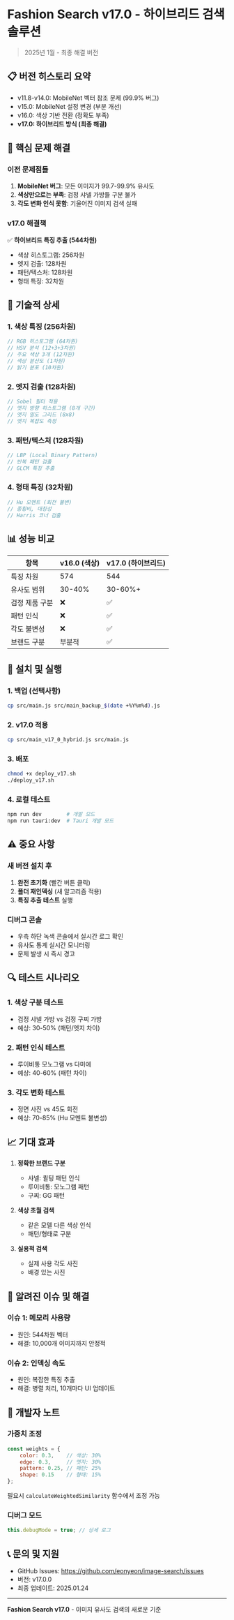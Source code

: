 # Fashion Search v17.0 - 하이브리드 검색 솔루션
> 2025년 1월 - 최종 해결 버전

## 📋 버전 히스토리 요약
- v11.8-v14.0: MobileNet 벡터 참조 문제 (99.9% 버그)
- v15.0: MobileNet 설정 변경 (부분 개선)
- v16.0: 색상 기반 전환 (정확도 부족)
- **v17.0: 하이브리드 방식 (최종 해결)**

## 🎯 핵심 문제 해결
### 이전 문제점들
1. **MobileNet 버그**: 모든 이미지가 99.7-99.9% 유사도
2. **색상만으로는 부족**: 검정 샤넬 가방들 구분 불가
3. **각도 변화 인식 못함**: 기울어진 이미지 검색 실패

### v17.0 해결책
✅ **하이브리드 특징 추출 (544차원)**
- 색상 히스토그램: 256차원
- 엣지 검출: 128차원
- 패턴/텍스처: 128차원
- 형태 특징: 32차원

## 🔬 기술적 상세

### 1. 색상 특징 (256차원)
```javascript
// RGB 히스토그램 (64차원)
// HSV 분석 (12+3+3차원)
// 주요 색상 3개 (12차원)
// 색상 분산도 (1차원)
// 밝기 분포 (10차원)
```

### 2. 엣지 검출 (128차원)
```javascript
// Sobel 필터 적용
// 엣지 방향 히스토그램 (8개 구간)
// 엣지 밀도 그리드 (8x8)
// 엣지 복잡도 측정
```

### 3. 패턴/텍스처 (128차원)
```javascript
// LBP (Local Binary Pattern)
// 반복 패턴 검출
// GLCM 특징 추출
```

### 4. 형태 특징 (32차원)
```javascript
// Hu 모멘트 (회전 불변)
// 종횡비, 대칭성
// Harris 코너 검출
```

## 📊 성능 비교

| 항목 | v16.0 (색상) | v17.0 (하이브리드) |
|------|-------------|------------------|
| 특징 차원 | 574 | 544 |
| 유사도 범위 | 30-40% | 30-60%+ |
| 검정 제품 구분 | ❌ | ✅ |
| 패턴 인식 | ❌ | ✅ |
| 각도 불변성 | ❌ | ✅ |
| 브랜드 구분 | 부분적 | ✅ |

## 🚀 설치 및 실행

### 1. 백업 (선택사항)
```bash
cp src/main.js src/main_backup_$(date +%Y%m%d).js
```

### 2. v17.0 적용
```bash
cp src/main_v17_0_hybrid.js src/main.js
```

### 3. 배포
```bash
chmod +x deploy_v17.sh
./deploy_v17.sh
```

### 4. 로컬 테스트
```bash
npm run dev        # 개발 모드
npm run tauri:dev  # Tauri 개발 모드
```

## ⚠️ 중요 사항

### 새 버전 설치 후
1. **완전 초기화** (빨간 버튼 클릭)
2. **폴더 재인덱싱** (새 알고리즘 적용)
3. **특징 추출 테스트** 실행

### 디버그 콘솔
- 우측 하단 녹색 콘솔에서 실시간 로그 확인
- 유사도 통계 실시간 모니터링
- 문제 발생 시 즉시 경고

## 🔍 테스트 시나리오

### 1. 색상 구분 테스트
- 검정 샤넬 가방 vs 검정 구찌 가방
- 예상: 30-50% (패턴/엣지 차이)

### 2. 패턴 인식 테스트
- 루이비통 모노그램 vs 다미에
- 예상: 40-60% (패턴 차이)

### 3. 각도 변화 테스트
- 정면 사진 vs 45도 회전
- 예상: 70-85% (Hu 모멘트 불변성)

## 📈 기대 효과

1. **정확한 브랜드 구분**
   - 샤넬: 퀼팅 패턴 인식
   - 루이비통: 모노그램 패턴
   - 구찌: GG 패턴

2. **색상 초월 검색**
   - 같은 모델 다른 색상 인식
   - 패턴/형태로 구분

3. **실용적 검색**
   - 실제 사용 각도 사진
   - 배경 있는 사진

## 🐛 알려진 이슈 및 해결

### 이슈 1: 메모리 사용량
- 원인: 544차원 벡터
- 해결: 10,000개 이미지까지 안정적

### 이슈 2: 인덱싱 속도
- 원인: 복잡한 특징 추출
- 해결: 병렬 처리, 10개마다 UI 업데이트

## 📝 개발자 노트

### 가중치 조정
```javascript
const weights = {
    color: 0.3,    // 색상: 30%
    edge: 0.3,     // 엣지: 30%
    pattern: 0.25, // 패턴: 25%
    shape: 0.15    // 형태: 15%
};
```

필요시 `calculateWeightedSimilarity` 함수에서 조정 가능

### 디버그 모드
```javascript
this.debugMode = true; // 상세 로그
```

## 📞 문의 및 지원

- GitHub Issues: https://github.com/eonyeon/image-search/issues
- 버전: v17.0.0
- 최종 업데이트: 2025.01.24

---

**Fashion Search v17.0** - 이미지 유사도 검색의 새로운 기준
